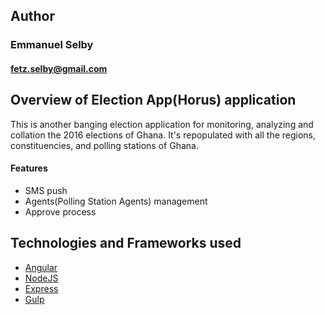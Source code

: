 ## Author ##

### Emmanuel Selby ###
#### fetz.selby@gmail.com ###


## Overview of Election App(Horus) application ##
This is another banging election application for monitoring, analyzing and collation the 2016 elections of Ghana. It's repopulated with all the 
regions, constituencies, and polling stations of Ghana.

#### Features ####
* SMS push
* Agents(Polling Station Agents) management
* Approve process

## Technologies and Frameworks used ##
* [Angular](https://angularjs.org/)
* [NodeJS](https://nodejs.org/en/)
* [Express](https://expressjs.com/)
* [Gulp](https://gulpjs.com/)
